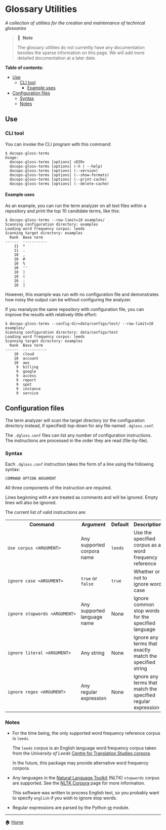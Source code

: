 # Glossary Utilities

_A collection of utilities for the creation and maintenance of technical
glossaries_

> 📝&nbsp;&nbsp;**Note**
>
> The glossary utilities do not currently have any documentation besides the
> sparse information on this page. We will add more detailed documentation at a
> later date.

**Table of contents:**

- [Use](#use)
  - [CLI tool](#cli-tool)
    - [Example uses](#example-uses)
- [Configuration files](#configuration-files)
  - [Syntax](#syntax)
  - [Notes](#notes)

## Use

### CLI tool

You can invoke the CLI program with this command:

```console
$ docops-gloss-terms
Usage:
  docops-gloss-terms [options] <DIR>
  docops-gloss-terms [options] (-h | --help)
  docops-gloss-terms [options] (--version)
  docops-gloss-terms [options] (--show-formats)
  docops-gloss-terms [options] (--print-cache)
  docops-gloss-terms [options] (--delete-cache)
```

#### Example uses

As an example, you can run the term analyzer on all text files within a
repository and print the top 10 candidate terms, like this:

```console
$ docops-gloss-terms --row-limit=10 examples/
Scanning configuration directory: examples
Loading word frequency corpus: leeds
Scanning target directory: examples
  Rank  Base term
------  -----------
    11  *
    11  .
    10  ,
    10  #
    10  %
    10  ''
    10  )
    10  (
    10  :
    10  ]
```

However, this example was run with no configuration file and demonstrates how
noisy the output can be without configuring the analyzer.

If you reanalyze the same repository with configuration file, you can improve
the results with relatively little effort:

```console
$ docops-gloss-terms --config-dir=data/configs/test/ --row-limit=10 examples/
Scanning configuration directory: data/configs/test
Loading word frequency corpus: leeds
Scanning target directory: examples
  Rank  Base term
------  -----------
    10  cloud
    10  account
    10  aws
     9  billing
     9  google
     9  access
     9  report
     9  spot
     9  instance
     9  service
```

## Configuration files

The term analyzer will scan the target directory (or the configuration
directory instead, if specified) top-down for any file named `.dgloss.conf`.

The `.dgloss.conf` files can list any number of configuration instructions. The
instructions are processed in the order they are read (file-by-file).

### Syntax

Each `.dgloss.conf` instruction takes the form of a line using the following
syntax:

```text
COMMAND OPTION ARGUMENT
```

All three components of the instruction are required.

Lines beginning with `#` are treated as comments and will be ignored. Empty
lines will also be ignored.

The current list of valid instructions are:

<table>
  <tr>
    <th>Command</th>
    <th width="20%">Argument</th>
    <th>Default</th>
    <th>Description</th>
  </tr>
  <tr>
    <td><code>Use&nbsp;corpus&nbsp;&lt;ARGUMENT&gt;</code></td>
    <td>Any supported corpora name</td>
    <td><code>leeds</code></td>
    <td>Use the specified corpus as a word frequency reference</td>
  </tr>
  <tr>
    <td><code>ignore&nbsp;case&nbsp;&lt;ARGUMENT&gt;</code></td>
    <td><code>true</code> or <code>false</code></td>
    <td><code>true</code></td>
    <td>Whether or not to ignore word case</td>
  </tr>
  <tr>
    <td><code>ignore&nbsp;stopwords&nbsp;&lt;ARGUMENT&gt;</td>
    <td>Any supported language name</td>
    <td>None</td>
    <td>Ignore common stop words for the specified language</td>
  </tr>
  <tr>
    <td><code>ignore&nbsp;literal&nbsp;&lt;ARGUMENT&gt;</td>
    <td>Any string</td>
    <td>None</td>
    <td>Ignore any terms that exactly match the specified string</td>
  </tr>
  <tr>
    <td><code>ignore&nbsp;regex&nbsp;&lt;ARGUMENT&gt;</td>
    <td>Any regular expression</td>
    <td>None</td>
    <td>Ignore any terms that match the specified regular expression</td>
  </tr>
</table>

### Notes

- For the time being, the only supported word frequency reference corpus is
  `leeds`.

  The `leeds` corpus is an English language word frequency corpus taken from
  the _University of Leeds_ [Centre for Translation Studies
  corpora][leeds_corpora].

  In the future, this package may provide alternative word frequency corpora.

- Any languages in the [Natural Language Toolkit][nltk] (NLTK) `stopwords`
  corpus are supported. See the [NLTK Corpora][nltk_corpora] page for more
  information.

  This software was written to process English text, so you probably want to
  specify `english` if you wish to ignore stop words.

- Regular expressions are parsed by the Python [re][re_module] module.

---

🏠 [Home][home]

<!-- Link references go below this line, sorted ascending --->

[home]: https://github.com/doitintl/docops-python
[leeds_corpora]: http://corpus.leeds.ac.uk/list.html
[nltk_corpora]: http://www.nltk.org/nltk_data/
[nltk]: https://www.nltk.org/
[re_module]: https://docs.python.org/3/library/re.html
[test_dir]: ../../tests/config
